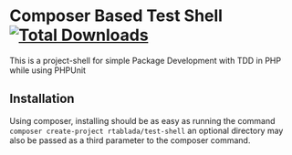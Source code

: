 # Composer Based Test Shell [![Total Downloads](https://poser.pugx.org/rtablada/test-shell/d/total.png)](https://packagist.org/packages/rtablada/test-shell)

This is a project-shell for simple Package Development with TDD in PHP while using PHPUnit

## Installation

Using composer, installing should be as easy as running the command `composer create-project rtablada/test-shell` an optional directory may also be passed as a third parameter to the composer command.
